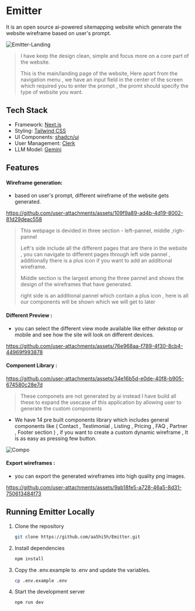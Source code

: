 # Emitter

It is an open source ai-powered sitemapping website which generate the website wireframe based on user's prompt.

![Emitter-Landing](https://github.com/user-attachments/assets/105d1fb4-5ef4-4077-af46-b9463c49f960)
> I have keep the design clean, simple and focus more on a core part of the website.
> 
> This is the main/landing page of the website,
> Here apart from the navigation menu , we have an input field in the center of the screen which required you to enter the prompt ,
> the promt should specify the type of website you want.


## Tech Stack

- Framework: [Next.js](https://nextjs.org)
- Styling: [Tailwind CSS](https://tailwindcss.com)
- UI Components: [shadcn/ui](https://ui.shadcn.com)
- User Management: [Clerk](https://clerk.com)
- LLM Model: [Gemini](https://ai.google.dev/gemini-api/docs/api-key)

## Features

#### Wireframe generation:
 - based on user's prompt, different wireframe of the website gets generated. 

https://github.com/user-attachments/assets/109f9a89-ad4b-4d19-8002-81d29deac558

> This webpage is devided in three section - left-pannel, middle ,righ-pannel
>
> Left's side include all the different pages that are there in the website , you can navigate to different pages through left side pannel , additionally there is a plus icon if you want to add an additional wireframe.
>
> Middle section is the largest among the three pannel and shows the design of the wireframes that have generated.
>
> right side is an additional pannel which contain a plus icon , here is all our components will be shown which we will get to later


#### Different Preview :
 - you can select the different view mode available like either dekstop or mobile and see how the site will look on different devices.


https://github.com/user-attachments/assets/76e968aa-f789-4f30-8cb4-44969f993878



#### Component Library :


https://github.com/user-attachments/assets/34e16b5d-e0de-40f8-b905-674580c28e7d
> These componets are not generated by ai instead I have build all these to expand the usecase of this application by allowing user to generate the custom components
> 


 - We have 14 pre built components library which includes general components like ( Contact , Testimonial , Listing , Pricing , FAQ , Partner , Footer section ) , if you want to create a custom dynamic wireframe , It is as easy as pressing few button.

   
![Compo](https://github.com/user-attachments/assets/14310212-d3f4-41d2-898f-77edb3564c07)


#### Export wireframes :
 - you can export the generated wireframes into high quality png images.


https://github.com/user-attachments/assets/9ab18fe5-a728-46a5-8d31-750613484f73



 
## Running Emitter Locally

1. Clone the repository
   
   ```bash
   git clone https://github.com/aa5hi5h/Emitter.git
   ```

2. Install dependencies

   ```bash
   npm install
   ```

3. Copy the .env.example to .env and update the variables.

   ```bash
   cp .env.example .env
   ```

4. Start the development server

   ```bash
   npm run dev
   ```

